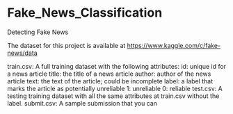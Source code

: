 # Fake_News_Classification
Detecting Fake News


The dataset for this project is available at https://www.kaggle.com/c/fake-news/data

train.csv: A full training dataset with the following attributes:
id: unique id for a news article
title: the title of a news article
author: author of the news article
text: the text of the article; could be incomplete
label: a label that marks the article as potentially unreliable
1: unreliable
0: reliable
test.csv: A testing training dataset with all the same attributes at train.csv without the label.
submit.csv: A sample submission that you can

